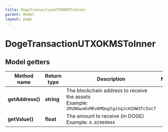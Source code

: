 ```yaml
---
title: DogeTransactionUTXOKMSToInner
parent: Model
layout: page
---
```


# DogeTransactionUTXOKMSToInner

## Model getters

Method name | Return type | Description | Notes
------------ | ------------- | ------------- | -------------
**getAddress()** | **string** | The blockchain address to receive the assets <br>Example: `2MzNGwuKvMEvKMQogtgzSqJcH2UW3Tc5oc7` |
**getValue()** | **float** | The amount to receive (in DOGE) <br>Example: `0.02969944` |

